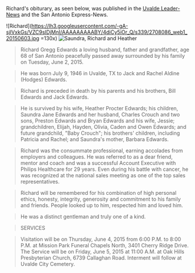 Richard's obiturary, as seen below, was published in the [Uvalde Leader-News](http://www.uvaldeleadernews.com/node/2856) and the San Antonio Express-News.

![Richard](https://lh3.googleusercontent.com/-gA-sjlVxkGs/VZC9sIDjMnI/AAAAAAAAABY/4diCy5iOr_Q/s339/2708086_web1_20150603.jpg =130x) ![Saundra, Richard and Heather](https://lh3.googleusercontent.com/-P_-9kBR1_7Q/VZC9sBQ6urI/AAAAAAAAABY/tE5t37RDy10/s339/2708086_web2_20150603.jpg)  

>Richard Gregg Edwards a loving husband, father and grandfather, age 68 of San Antonio peacefully passed away surrounded by his family on Tuesday, June 2, 2015. 

>He was born July 9, 1946 in Uvalde, TX to Jack and Rachel Aldine (Hodges) Edwards. 

>Richard is preceded in death by his parents and his brothers, Bill Edwards and Jack Edwards. 

>He is survived by his wife, Heather Procter Edwards; his children, Saundra Jane Edwards and her husband, Charles Crouch and two sons, Preston Edwards and Bryan Edwards and his wife, Jessie; grandchildren, Elijah, Hayden, Olivia, Caden and Owen Edwards; and future grandchild, "Baby Crouch"; his brothers' children, including Patricia and Rachel; and Saundra's mother, Barbara Edwards. 

>Richard was the consummate professional, earning accolades from employers and colleagues. He was referred to as a dear friend, mentor and coach and was a successful Account Executive with Philips Healthcare for 29 years. Even during his battle with cancer, he was recognized at the national sales meeting as one of the top sales representatives. 

>Richard will be remembered for his combination of high personal ethics, honesty, integrity, generosity and commitment to his family and friends. People looked up to him, respected him and loved him.

>He was a distinct gentleman and truly one of a kind.

>SERVICES

>Visitation will be on Thursday, June 4, 2015 from 6:00 P.M. to 8:00 P.M. at Mission Park Funeral Chapels North, 3401 Cherry Ridge Drive. 
>The Service will be on Friday, June 5, 2015 at 11:00 A.M. at Oak Hills Presbyterian Church, 6739 Callaghan Road. 
>Interment will follow at Uvalde City Cemetery.
